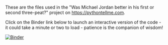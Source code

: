 These are the files used in the "Was Michael Jordan better in his first or second three-peat?" project on https://pythontellme.com.

Click on the Binder link below to launch an interactive version of the code - it could take a minute or two to load - patience is the companion of wisdom!

[![Binder](https://mybinder.org/badge_logo.svg)](https://mybinder.org/v2/gh/pythontellme/was_michael_jordan_better_in_his_first_or_second_threepeat/master?filepath=mj_stats.ipynb)
